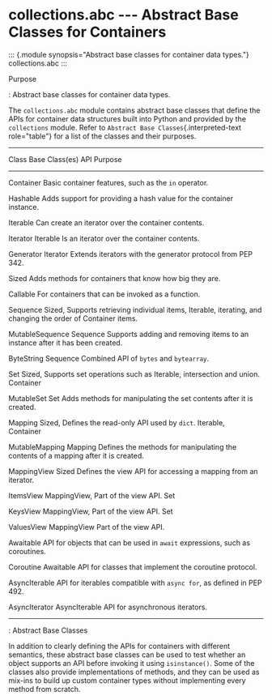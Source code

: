 # collections.abc \-\-- Abstract Base Classes for Containers

::: {.module synopsis="Abstract base classes for container data types."} collections.abc :::

Purpose

: Abstract base classes for container data types.

The `collections.abc` module contains abstract base classes that define the APIs for container data structures built into Python and provided by the `collections` module. Refer to `Abstract Base Classes`{.interpreted-text role="table"} for a list of the classes and their purposes.

---

Class Base Class(es) API Purpose

---

Container Basic container features, such as the `in` operator.

Hashable Adds support for providing a hash value for the container instance.

Iterable Can create an iterator over the container contents.

Iterator Iterable Is an iterator over the container contents.

Generator Iterator Extends iterators with the generator protocol from PEP 342.

Sized Adds methods for containers that know how big they are.

Callable For containers that can be invoked as a function.

Sequence Sized, Supports retrieving individual items, Iterable, iterating, and changing the order of Container items.

MutableSequence Sequence Supports adding and removing items to an instance after it has been created.

ByteString Sequence Combined API of `bytes` and `bytearray`.

Set Sized, Supports set operations such as Iterable, intersection and union. Container

MutableSet Set Adds methods for manipulating the set contents after it is created.

Mapping Sized, Defines the read-only API used by `dict`. Iterable,  
 Container

MutableMapping Mapping Defines the methods for manipulating the contents of a mapping after it is created.

MappingView Sized Defines the view API for accessing a mapping from an iterator.

ItemsView MappingView, Part of the view API. Set

KeysView MappingView, Part of the view API. Set

ValuesView MappingView Part of the view API.

Awaitable API for objects that can be used in `await` expressions, such as coroutines.

Coroutine Awaitable API for classes that implement the coroutine protocol.

AsyncIterable API for iterables compatible with `async for`, as defined in PEP 492.

AsyncIterator AsyncIterable API for asynchronous iterators.

---

: Abstract Base Classes

In addition to clearly defining the APIs for containers with different semantics, these abstract base classes can be used to test whether an object supports an API before invoking it using `isinstance()`. Some of the classes also provide implementations of methods, and they can be used as mix-ins to build up custom container types without implementing every method from scratch.
